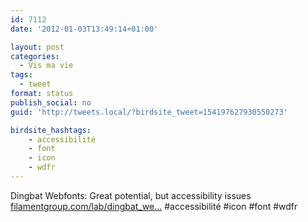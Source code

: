 ```yaml
---
id: 7112
date: '2012-01-03T13:49:14+01:00'

layout: post
categories:
  - Vis ma vie
tags:
  - tweet
format: status
publish_social: no
guid: 'http://tweets.local/?birdsite_tweet=154197627930550273'

birdsite_hashtags:
    - accessibilité
    - font
    - icon
    - wdfr
---
```


Dingbat Webfonts: Great potential, but accessibility issues [filamentgroup.com/lab/dingbat\_we…](http://filamentgroup.com/lab/dingbat_webfonts_accessibility_issues/) #accessibilité #icon #font #wdfr